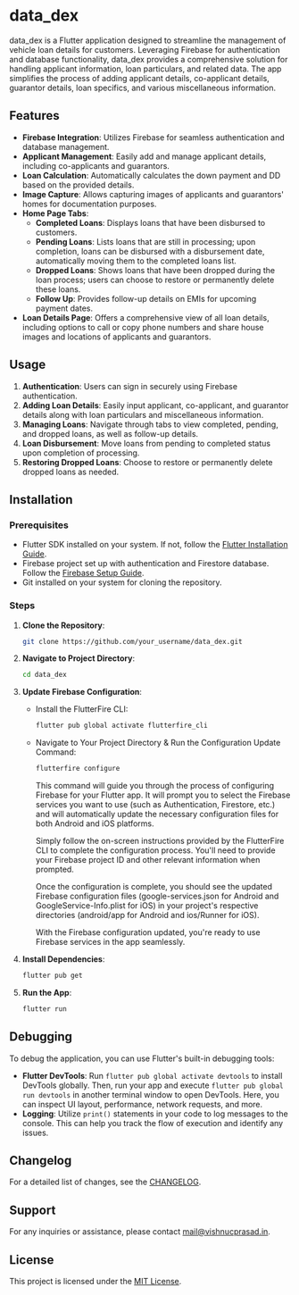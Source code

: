 # data_dex

data_dex is a Flutter application designed to streamline the management of vehicle loan details for customers. Leveraging Firebase for authentication and database functionality, data_dex provides a comprehensive solution for handling applicant information, loan particulars, and related data. The app simplifies the process of adding applicant details, co-applicant details, guarantor details, loan specifics, and various miscellaneous information.

## Features

- **Firebase Integration**: Utilizes Firebase for seamless authentication and database management.
- **Applicant Management**: Easily add and manage applicant details, including co-applicants and guarantors.
- **Loan Calculation**: Automatically calculates the down payment and DD based on the provided details.
- **Image Capture**: Allows capturing images of applicants and guarantors' homes for documentation purposes.
- **Home Page Tabs**:
  - **Completed Loans**: Displays loans that have been disbursed to customers.
  - **Pending Loans**: Lists loans that are still in processing; upon completion, loans can be disbursed with a disbursement date, automatically moving them to the completed loans list.
  - **Dropped Loans**: Shows loans that have been dropped during the loan process; users can choose to restore or permanently delete these loans.
  - **Follow Up**: Provides follow-up details on EMIs for upcoming payment dates.
- **Loan Details Page**: Offers a comprehensive view of all loan details, including options to call or copy phone numbers and share house images and locations of applicants and guarantors.

## Usage

1. **Authentication**: Users can sign in securely using Firebase authentication.
2. **Adding Loan Details**: Easily input applicant, co-applicant, and guarantor details along with loan particulars and miscellaneous information.
3. **Managing Loans**: Navigate through tabs to view completed, pending, and dropped loans, as well as follow-up details.
4. **Loan Disbursement**: Move loans from pending to completed status upon completion of processing.
5. **Restoring Dropped Loans**: Choose to restore or permanently delete dropped loans as needed.

## Installation

### Prerequisites

- Flutter SDK installed on your system. If not, follow the [Flutter Installation Guide](https://flutter.dev/docs/get-started/install).
- Firebase project set up with authentication and Firestore database. Follow the [Firebase Setup Guide](https://firebase.google.com/docs/flutter/setup).
- Git installed on your system for cloning the repository.

### Steps

1. **Clone the Repository**:

   ```bash
   git clone https://github.com/your_username/data_dex.git
   ```

2. **Navigate to Project Directory**:

   ```bash
   cd data_dex
   ```

3. **Update Firebase Configuration**:

   - Install the FlutterFire CLI:

     ```bash
     flutter pub global activate flutterfire_cli
     ```

   - Navigate to Your Project Directory & Run the Configuration Update Command:

     ```bash
     flutterfire configure
     ```

     This command will guide you through the process of configuring Firebase for your Flutter app. It will prompt you to select the Firebase services you want to use (such as Authentication, Firestore, etc.) and will automatically update the necessary configuration files for both Android and iOS platforms.

     Simply follow the on-screen instructions provided by the FlutterFire CLI to complete the configuration process. You'll need to provide your Firebase project ID and other relevant information when prompted.

     Once the configuration is complete, you should see the updated Firebase configuration files (google-services.json for Android and GoogleService-Info.plist for iOS) in your project's respective directories (android/app for Android and ios/Runner for iOS).

     With the Firebase configuration updated, you're ready to use Firebase services in the app seamlessly.

4. **Install Dependencies**:

   ```bash
   flutter pub get
   ```

5. **Run the App**:
   ```bash
   flutter run
   ```

## Debugging

To debug the application, you can use Flutter's built-in debugging tools:

- **Flutter DevTools**: Run `flutter pub global activate devtools` to install DevTools globally. Then, run your app and execute `flutter pub global run devtools` in another terminal window to open DevTools. Here, you can inspect UI layout, performance, network requests, and more.
- **Logging**: Utilize `print()` statements in your code to log messages to the console. This can help you track the flow of execution and identify any issues.

## Changelog

For a detailed list of changes, see the [CHANGELOG](CHANGELOG.md).

## Support

For any inquiries or assistance, please contact [mail@vishnucprasad.in](mailto:mail@vishnucprasad.in).

## License

This project is licensed under the [MIT License](LICENSE).
